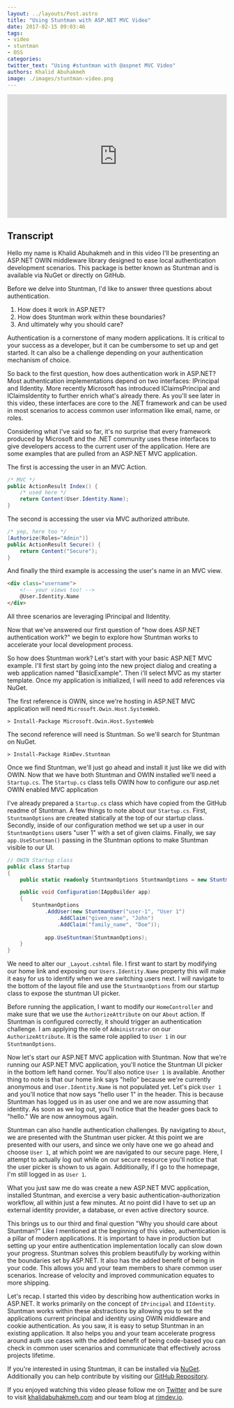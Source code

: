 ```yaml
---
layout: ../layouts/Post.astro
title: "Using Stuntman with ASP.NET MVC Video"
date: 2017-02-15 09:03:46
tags: 
- video
- stuntman
- OSS
categories:
twitter_text: "Using #stuntman with @aspnet MVC Video"
authors: Khalid Abuhakmeh
image: ./images/stuntman-video.png
---
```


<div style="position: relative;
    width: 100%;
    height: 0;
    padding-bottom: 56.25%;">
<iframe style="position: absolute;
    top: 0;
    left: 0;
    width: 100%;
    height: 100%;" src="https://www.youtube.com/embed/jRb28bQT6yI" frameborder="0" allowfullscreen></iframe>
</div>

## Transcript

Hello my name is Khalid Abuhakmeh and in this video I'll be presenting an ASP.NET OWIN middleware library designed to ease local authentication development scenarios. This package is better known as Stuntman and is available via NuGet or directly on GitHub.

Before we delve into Stuntman, I'd like to answer three questions about authentication. 

1. How does it work in ASP.NET?
2. How does Stuntman work within these boundaries?
3. And ultimately why you should care?

Authentication is a cornerstone of many modern applications. It is critical to your success as a developer, but it can be cumbersome to set up and get started. It can also be a challenge depending on your authentication mechanism of choice.

So back to the first question, how does authentication work in ASP.NET? Most authentication implementations depend on two interfaces: IPrincipal and IIdentity. More recently Microsoft has introduced IClaimsPrincipal and IClaimsIdentity to further enrich what's already there. As you'll see later in this video, these interfaces are core to the .NET framework and can be used in most scenarios to access common user information like email, name, or roles. 

Considering what I've said so far, it's no surprise that every framework produced by Microsoft and the .NET community uses these interfaces to give developers access to the current user of the application. Here are some examples that are pulled from an ASP.NET MVC application. 

The first is accessing the user in an MVC Action. 

```csharp
/* MVC */
public ActionResult Index() {
    /* used here */
    return Content(User.Identity.Name);
}
```

The second is accessing the user via MVC authorized attribute.

```csharp
/* yep, here too */
[Authorize(Roles="Admin")] 
public ActionResult Secure() {
    return Content("Secure");
}
```

And finally the third example is accessing the user's name in an MVC view.

```html
<div class="username">
    <!-- your views too! -->
    @User.Identity.Name
</div>
```

All three scenarios are leveraging IPrincipal and IIdentity.


Now that we've answered our first question of "how does ASP.NET authentication work?" we begin to explore how Stuntman works to accelerate your local development process. 

So how does Stuntman work? Let's start with your basic ASP.NET MVC example. I'll first start by going into the new project dialog and creating a web application named "BasicExample". Then i'll select MVC as my starter template. Once my application is initialized, I will need to add references via NuGet.

The first reference is OWIN, since we're hosting in ASP.NET MVC application will
need `Microsoft.Owin.Host.SystemWeb`.

```
> Install-Package Microsoft.Owin.Host.SystemWeb
```
 
The second reference will need is Stuntman. So we'll search for Stuntman on NuGet.

```
> Install-Package RimDev.Stuntman
```

Once we find Stuntman, we'll just go ahead and install it just like we did with OWIN. Now that we have both Stuntman and OWIN
installed we'll need a `Startup.cs`. The `Startup.cs` class tells OWIN how to configure our asp.net OWIN enabled
MVC application

I've already prepared a `Startup.cs` class which have copied from the GitHub readme of Stuntman. A few things to note about our `Startup.cs`. First, `StuntmanOptions` are created statically at the top of our startup class. Secondly, inside of our configuration method we set up a user in our `StuntmanOptions` users "user 1" with a set of
given claims. Finally, we say `app.UseStuntman()` passing in the Stuntman options to make Stuntman visible to our
UI. 

```csharp
// OWIN Startup class
public class Startup
{
    public static readonly StuntmanOptions StuntmanOptions = new StuntmanOptions();

    public void Configuration(IAppBuilder app)
    {
        StuntmanOptions
            .AddUser(new StuntmanUser("user-1", "User 1")
                .AddClaim("given_name", "John")
                .AddClaim("family_name", "Doe"));
    
            app.UseStuntman(StuntmanOptions);        
    }
}

```

We need to alter our `_Layout.cshtml` file. I first want to start by modifying our home link and exposing our
`Users.Identity.Name` property this will make it easy for us to identify when we are switching users
next. I will navigate to the bottom of the layout file and use the `StuntmanOptions` from our startup class to expose the stuntman UI picker. 

Before running the application, I want to modify our `HomeController` and make sure that we use the `AuthorizeAttribute` on
our `About` action. If Stuntman is configured correctly, it should trigger an authentication challenge. I am applying the role of `Administrator` on our `AuthorizeAttribute`. It is the same role applied to `User 1` in our `StuntmanOptions`.

Now let's start our ASP.NET MVC application with Stuntman. Now that we're running our ASP.NET MVC application, you'll notice the Stuntman UI picker in the bottom left hand corner. You'll also notice `User 1` is available. Another thing to note is that our home link says "hello" because we're currently anonymous and `User.Identity.Name` is not populated yet. Let's pick `User 1` and you'll notice that now says "hello user 1" in the header. This is because Stuntman has logged us in as user one and we are now assuming that identity. As soon as we log out, you'll notice that the header goes back to "hello." We are now annoymous again.

Stuntman can also handle authentication challenges. By navigating to `About`, we are presented with the Stuntman user picker.
At this point we are presented with our users, and since we only have one we go ahead and choose `User 1`, at which point we are navigated to our secure page. Here, I attempt to actually log out while on our secure resource you'll notice that the user picker is shown to us again. Additionally, if I go to the homepage, I'm still logged in as `User 1`.


What you just saw me do was create a new ASP.NET MVC application, installed Stuntman, and exercise a very basic authentication-authorization workflow, all within just a few minutes. At no point did I have to set up an external
identity provider, a database, or even active directory source. 

This brings us to our third and final question "Why you should care about Stuntman?" Like I mentioned at the beginning of this video, authentication is a pillar of modern applications. It is important to have in production but setting up your entire authentication implementation locally can slow down your progress. Stuntman solves this problem beautifully by working within the boundaries set by ASP.NET. It also has the added benefit of being in your code. This allows you and your team members to share common user scenarios. Increase of velocity and improved communication equates to more shipping.


Let's recap. I started this video by describing how authentication works in ASP.NET. It works primarily on the concept of `IPrincipal` and `IIdentity`. Stuntman works within these abstractions by allowing you to set the applications current principal and identity using OWIN middleware and cookie authentication. As you saw, it is easy to setup Stuntman in an existing application. It also helps you and your team accelerate progress around auth use cases with the added benefit of being code-based you can check in common user scenarios and communicate that effectively across projects lifetime.

If you're interested in using Stuntman, it can be installed via [NuGet](https://nuget.org). Additionally you can help contribute by visiting our [GitHub Repository](https://github.com/ritterim/stuntman).


If you enjoyed watching this video please follow me on [Twitter](https://twitter.com/buhakmeh) and be sure
to visit [khalidabuhakmeh.com](http://khalidabuhakmeh.com) and our team blog at [rimdev.io](https://rimdev.io).